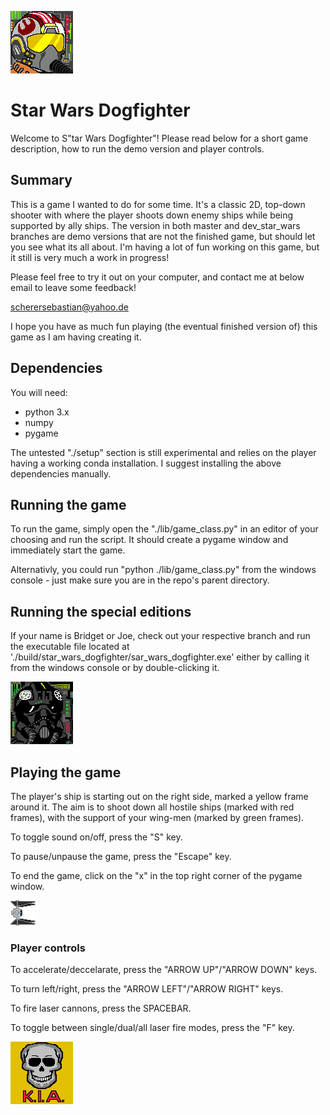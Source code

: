 
![Your standard rebel scum](./graphics/cockpit/rebel_pilot1.bmp)

# Star Wars Dogfighter

Welcome to S"tar Wars Dogfighter"! Please read below for a short game description, how to run the demo version and player controls.

## Summary

This is a game I wanted to do for some time. It's a classic 2D, top-down shooter with where the player shoots down enemy ships while being
supported by ally ships. The version in both master and dev_star_wars branches are demo versions that are not the finished game,
but should let you see what its all about. I'm having a lot of fun working on this game, but it still is very much a work in progress!

Please feel free to try it out on your computer, and contact me at below email to leave some feedback!

scherersebastian@yahoo.de

I hope you have as much fun playing (the eventual finished version of) this game as I am having creating it.

## Dependencies

You will need:

- python 3.x
- numpy
- pygame

The untested "./setup" section is still experimental and relies on the player having a working conda installation. I suggest
installing the above dependencies manually.

## Running the game

To run the game, simply open the "./lib/game_class.py" in an editor of your choosing and run the script. It should
create a pygame window and immediately start the game.

Alternativly, you could run "python ./lib/game_class.py" from the windows console - just make sure you are in the
repo's parent directory.

## Running the special editions

If your name is Bridget or Joe, check out your respective branch and run the executable file located at './build/star_wars_dogfighter/sar_wars_dogfighter.exe' either by calling it from the windows console or by double-clicking it.

![Another empire stooge](./graphics/cockpit/empire_pilot1.bmp)

## Playing the game

The player's ship is starting out on the right side, marked a yellow frame around it. The
aim is to shoot down all hostile ships (marked with red frames), with the support of your
wing-men (marked by green frames).

To toggle sound on/off, press the "S" key.

To pause/unpause the game, press the "Escape" key.

To end the game, click on the "x" in the top right corner of the pygame window.

![Intercept!](./graphics/sprite_skins/tieinterceptor1.bmp)

### Player controls

To accelerate/deccelarate, press the "ARROW UP"/"ARROW DOWN" keys.

To turn left/right, press the "ARROW LEFT"/"ARROW RIGHT" keys.

To fire laser cannons, press the SPACEBAR.

To toggle between single/dual/all laser fire modes, press the "F" key.

![Game Over](./graphics/cockpit/skull.bmp)
